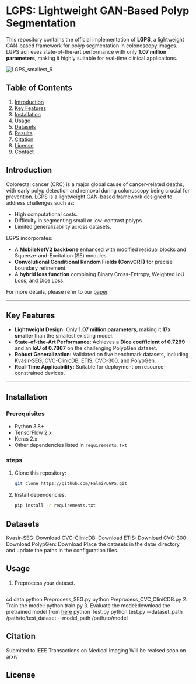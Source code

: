 
# LGPS: Lightweight GAN-Based Polyp Segmentation

This repository contains the official implementation of **LGPS**, a lightweight GAN-based framework for polyp segmentation in colonoscopy images. LGPS achieves state-of-the-art performance with only **1.07 million parameters**, making it highly suitable for real-time clinical applications.

![LGPS_smallest_6](https://github.com/user-attachments/assets/a3676ae3-ffcd-4db3-864a-682e77bed462)


## Table of Contents
1. [Introduction](#introduction)
2. [Key Features](#key-features)
3. [Installation](#installation)
4. [Usage](#usage)
5. [Datasets](#datasets)
6. [Results](#results)
7. [Citation](#citation)
8. [License](#license)
9. [Contact](#contact)


## Introduction
Colorectal cancer (CRC) is a major global cause of cancer-related deaths, with early polyp detection and removal during colonoscopy being crucial for prevention. LGPS is a lightweight GAN-based framework designed to address challenges such as:
- High computational costs.
- Difficulty in segmenting small or low-contrast polyps.
- Limited generalizability across datasets.

LGPS incorporates:
- A **MobileNetV2 backbone** enhanced with modified residual blocks and Squeeze-and-Excitation (SE) modules.
- **Convolutional Conditional Random Fields (ConvCRF)** for precise boundary refinement.
- A **hybrid loss function** combining Binary Cross-Entropy, Weighted IoU Loss, and Dice Loss.

For more details, please refer to our [paper](#citation).

---

## Key Features
- **Lightweight Design:** Only **1.07 million parameters**, making it **17x smaller** than the smallest existing model.
- **State-of-the-Art Performance:** Achieves a **Dice coefficient of 0.7299** and an **IoU of 0.7867** on the challenging PolypGen dataset.
- **Robust Generalization:** Validated on five benchmark datasets, including Kvasir-SEG, CVC-ClinicDB, ETIS, CVC-300, and PolypGen.
- **Real-Time Applicability:** Suitable for deployment on resource-constrained devices.

---
## Installation
### Prerequisites
- Python 3.8+
- TensorFlow 2.x
- Keras 2.x
- Other dependencies listed in `requirements.txt`
### steps
1. Clone this repository:
   ```bash
   git clone https://github.com/Falmi/LGPS.git
2. Install dependencies:
   ```bash
   pip install -r requirements.txt
## Datasets
Kvasir-SEG: Download
CVC-ClinicDB: Download
ETIS: Download
CVC-300: Download
PolypGen: Download
Place the datasets in the data/ directory and update the paths in the configuration files.
## Usage
1. Preprocess your dataset.
   ```bash
cd data
python Preprocess_SEG.py 
python Preprocess_CVC_CliniCDB.py 
2. Train the model:
   python train.py
3. Evaluate the model:download the pretrained model from [here](https://drive.google.com/uc?export=download&id=1HI42ASPDcfjW5mNvDlQuLBzjoKVK3DYE)
   python Test.py python test.py --dataset_path /path/to/test_dataset --model_path /path/to/model

## Citation
Submited to IEEE Transactions on Medical Imaging
Will be realsed soon on arxiv
## License
